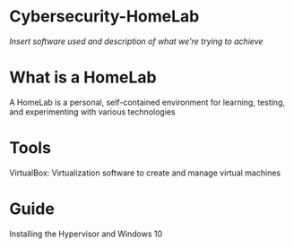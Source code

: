 # Cybersecurity-HomeLab
*Insert software used and description of what we're trying to achieve*

# What is a HomeLab
A HomeLab is a personal, self-contained environment for learning, testing, and experimenting with various technologies

# Tools
VirtualBox: Virtualization software to create and manage virtual machines

# Guide
Installing the Hypervisor and Windows 10